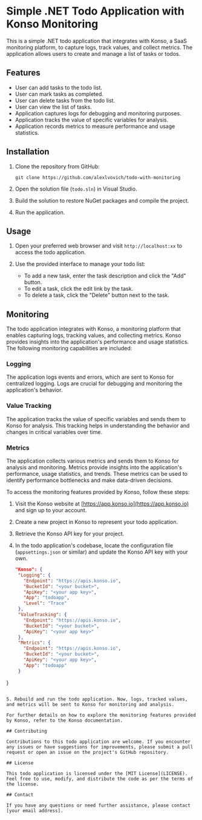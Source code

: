 # Simple .NET Todo Application with Konso Monitoring

This is a simple .NET todo application that integrates with Konso, a SaaS monitoring platform, to capture logs, track values, and collect metrics. The application allows users to create and manage a list of tasks or todos.

## Features

- User can add tasks to the todo list.
- User can mark tasks as completed.
- User can delete tasks from the todo list.
- User can view the list of tasks.
- Application captures logs for debugging and monitoring purposes.
- Application tracks the value of specific variables for analysis.
- Application records metrics to measure performance and usage statistics.

## Installation

1. Clone the repository from GitHub:

   ```
   git clone https://github.com/alexlvovich/todo-with-monitoring
   ```

2. Open the solution file (`todo.sln`) in Visual Studio.

3. Build the solution to restore NuGet packages and compile the project.

4. Run the application.

## Usage

1. Open your preferred web browser and visit `http://localhost:xx` to access the todo application.

2. Use the provided interface to manage your todo list:
   - To add a new task, enter the task description and click the "Add" button.
   - To edit a task, click the edit link by the task.
   - To delete a task, click the "Delete" button next to the task.

## Monitoring

The todo application integrates with Konso, a monitoring platform that enables capturing logs, tracking values, and collecting metrics. Konso provides insights into the application's performance and usage statistics. The following monitoring capabilities are included:

### Logging

The application logs events and errors, which are sent to Konso for centralized logging. Logs are crucial for debugging and monitoring the application's behavior.

### Value Tracking

The application tracks the value of specific variables and sends them to Konso for analysis. This tracking helps in understanding the behavior and changes in critical variables over time.

### Metrics

The application collects various metrics and sends them to Konso for analysis and monitoring. Metrics provide insights into the application's performance, usage statistics, and trends. These metrics can be used to identify performance bottlenecks and make data-driven decisions.

To access the monitoring features provided by Konso, follow these steps:

1. Visit the Konso website at [https://app.konso.io](https://app.konso.io) and sign up to your account.

2. Create a new project in Konso to represent your todo application.

3. Retrieve the Konso API key for your project.

4. In the todo application's codebase, locate the configuration file (`appsettings.json` or similar) and update the Konso API key with your own.

   ```json
   "Konso": {
    "Logging": {
      "Endpoint": "https://apis.konso.io",
      "BucketId": "<your bucket>",
      "ApiKey": "<your app key>",
      "App": "todoapp",
      "Level": "Trace"
    },
    "ValueTracking": {
      "Endpoint": "https://apis.konso.io",
      "BucketId": "<your bucket>",
      "ApiKey": "<your app key>"
    },
    "Metrics": {
      "Endpoint": "https://apis.konso.io",
      "BucketId": "<your bucket>",
      "ApiKey": "<your app key>",
      "App": "todoapp"
    }
  }
   ```

5. Rebuild and run the todo application. Now, logs, tracked values, and metrics will be sent to Konso for monitoring and analysis.

For further details on how to explore the monitoring features provided by Konso, refer to the Konso documentation.

## Contributing

Contributions to this todo application are welcome. If you encounter any issues or have suggestions for improvements, please submit a pull request or open an issue on the project's GitHub repository.

## License

This todo application is licensed under the [MIT License](LICENSE). Feel free to use, modify, and distribute the code as per the terms of the license.

## Contact

If you have any questions or need further assistance, please contact [your email address].
